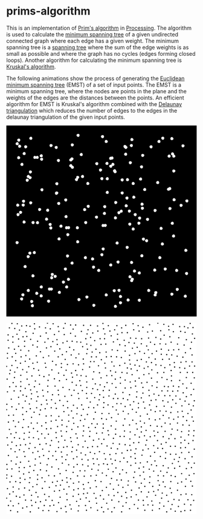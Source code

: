 # prims-algorithm

This is an implementation of [Prim's algorithm](https://en.wikipedia.org/wiki/Prim%27s_algorithm) in [Processing](https://processing.org/). The algorithm is used to calculate the [minimum spanning tree](https://en.wikipedia.org/wiki/Minimum_spanning_tree) of a given undirected connected graph where each edge has a given weight. The minimum spanning tree is a [spanning tree](https://en.wikipedia.org/wiki/Spanning_tree) where the sum of the edge weights is as small as possible and where the graph has no cycles (edges forming closed loops). Another algorithm for calculating the minimum spanning tree is [Kruskal's algorithm](https://en.wikipedia.org/wiki/Kruskal%27s_algorithm).

The following animations show the process of generating the [Euclidean minimum spanning tree](https://en.wikipedia.org/wiki/Euclidean_minimum_spanning_tree) (EMST) of a set of input points. The EMST is a minimum spanning tree, where the nodes are points in the plane and the weights of the edges are the distances between the points. An efficient algorithm for EMST is Kruskal's algorithm combined with the [Delaunay triangulation](https://en.wikipedia.org/wiki/Delaunay_triangulation) which reduces the number of edges to the edges in the delaunay triangulation of the given input points.

![Animation_01](PrimsAlgorithm/animation_01.gif)

![Animation_02](PrimsAlgorithm/animation_02.gif)
